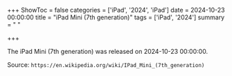 +++
ShowToc = false
categories = ['iPad', '2024', 'iPad']
date = 2024-10-23 00:00:00
title = "iPad Mini (7th generation)"
tags = ['iPad', '2024']
summary = " "

+++

The iPad Mini (7th generation) was released on 2024-10-23 00:00:00.

Source: `https://en.wikipedia.org/wiki/IPad_Mini_(7th_generation)`

